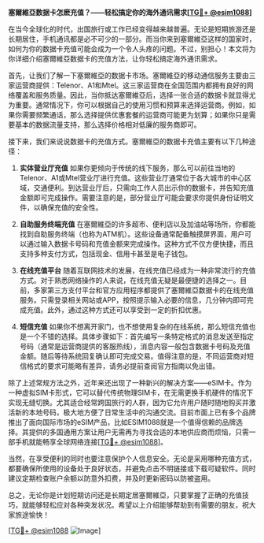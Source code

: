 **塞爾維亞数据卡怎麽充值？——轻松搞定你的海外通讯需求[[TG💪+ @esim1088](https://t.me/s/esim1088)]**

在当今全球化的时代，出国旅行或工作已经变得越来越普遍。无论是短期旅游还是长期居住，手机通讯都是必不可少的一部分。而当你来到塞爾維亞这样的国家时，如何为你的数据卡充值可能会成为一个令人头疼的问题。不过，别担心！本文将为你详细介绍塞爾維亞数据卡的充值方法，让你轻松搞定海外通讯需求。

首先，让我们了解一下塞爾維亞的数据卡市场。塞爾維亞的移动通信服务主要由三家运营商提供：Telenor、A1和Mtel。这三家运营商在全国范围内都拥有良好的网络覆盖和服务质量。因此，当你抵达塞爾維亞后，选择一张合适的数据卡就显得尤为重要。通常情况下，你可以根据自己的使用习惯和预算来选择运营商。例如，如果你需要频繁通话，那么选择提供优惠套餐的运营商可能更为划算；如果你只是需要基本的数据流量支持，那么选择价格相对低廉的服务商即可。

接下来，我们来说说数据卡的充值方式。塞爾維亞的数据卡充值主要有以下几种途径：

1. **实体营业厅充值**
   如果你更倾向于传统的线下服务，那么可以前往当地的Telenor、A1或Mtel营业厅进行充值。这些营业厅通常位于各大城市的中心区域，交通便利。到达营业厅后，只需向工作人员出示你的数据卡，并告知充值金额即可完成操作。需要注意的是，部分营业厅可能会要求你提供身份证明文件，以确保充值的安全性。

2. **自助服务终端充值**
   在塞爾維亞的许多超市、便利店以及加油站等场所，你都能找到自助服务终端（也称为ATM机）。这些设备通常配备触摸屏界面，用户可以通过输入数据卡号码和充值金额来完成操作。这种方式不仅方便快捷，而且支持多种支付方式，包括现金、信用卡甚至是电子钱包。

3. **在线充值平台**
   随着互联网技术的发展，在线充值已经成为一种非常流行的充值方式。对于熟悉网络操作的人来说，在线充值无疑是最便捷的选择之一。目前，多家第三方支付平台和官方应用程序都提供了塞爾維亞数据卡的在线充值服务。只需登录相关网站或APP，按照提示输入必要的信息，几分钟内即可完成充值。此外，通过这种方式还可以享受到一定的折扣优惠。

4. **短信充值**
   如果你不想离开家门，也不想使用复杂的在线系统，那么短信充值也是一个不错的选择。具体步骤如下：首先编写一条特定格式的消息发送至指定号码（通常是运营商提供的客服热线），消息内容一般包含数据卡号码及充值金额。随后等待系统回复确认即可完成交易。值得注意的是，不同运营商对短信格式的要求可能略有差异，请务必提前查阅官方指南以免出错。

除了上述常规方法之外，近年来还出现了一种新兴的解决方案——eSIM卡。作为一种虚拟SIM卡形式，它可以替代传统物理SIM卡，在无需更换手机硬件的情况下实现无缝切换。尤其适合经常跨国旅行的人群，因为它允许用户随时随地购买并激活新的本地号码，极大地方便了日常生活中的沟通交流。目前市面上已有多个品牌推出了面向国际市场的eSIM产品，比如ESIM1088就是一个值得信赖的品牌选择。其提供的多国通用方案让用户无需再为寻找合适的本地供应商而烦恼，只需一部手机就能畅享全球网络连接[[TG💪+ @esim1088](https://t.me/s/esim1088)]。

当然，在享受便利的同时也要注意保护个人信息安全。无论是采用哪种充值方式，都要确保所使用的设备处于良好状态，并避免点击不明链接或下载可疑软件。同时建议定期检查账户余额以防意外扣费，并及时更新密码以防被盗用。

总之，无论你是计划短期访问还是长期定居塞爾維亞，只要掌握了正确的充值技巧，就能够轻松应对各种突发状况。希望以上介绍能够帮助到有需要的朋友，祝大家旅途愉快！

[[TG💪+ @esim1088](https://t.me/s/esim1088) ![Image](https://i.postimg.cc/4NQfJmqS/Snipaste-2025-05-13-00-14-12.png)]